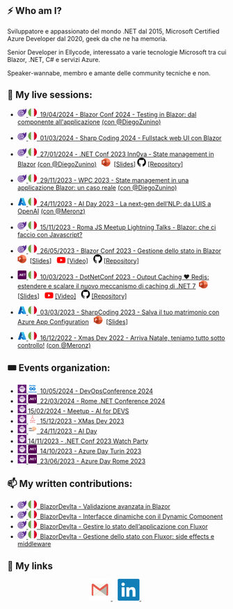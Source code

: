 ## ⚡ Who am I?

Sviluppatore e appassionato del mondo .NET dal 2015, Microsoft Certified Azure Developer dal 2020, geek da che ne ha memoria. 

Senior Developer in Ellycode, interessato a varie tecnologie Microsoft tra cui Blazor, .NET, C# e servizi Azure. 

Speaker-wannabe, membro e amante delle community tecniche e non.

## 💬 My live sessions:

- [<img width="20" src="https://raw.githubusercontent.com/fabio-sp/fabio-sp/main/images/blazor.png">&nbsp;<img width="20" src="https://raw.githubusercontent.com/fabio-sp/fabio-sp/main/images/ita_flag.png">&nbsp;&nbsp;19/04/2024 - Blazor Conf 2024 - Testing in Blazor: dal componente all'applicazione](https://blazorconf.it) [(con @DiegoZunino)](https://github.com/DiegoZunino) &nbsp;
- [<img width="20" src="https://raw.githubusercontent.com/fabio-sp/fabio-sp/main/images/blazor.png">&nbsp;<img width="20" src="https://raw.githubusercontent.com/fabio-sp/fabio-sp/main/images/ita_flag.png">&nbsp;&nbsp;01/03/2024 - Sharp Coding 2024 - Fullstack web UI con Blazor](https://conf.sharpcoding.it/program)
- [<img width="20" src="https://raw.githubusercontent.com/fabio-sp/fabio-sp/main/images/blazor.png">&nbsp;<img width="20" src="https://raw.githubusercontent.com/fabio-sp/fabio-sp/main/images/ita_flag.png">&nbsp;&nbsp;27/01/2024 - .NET Conf 2023 Inn0va - State management in Blazor](https://netconf2023.1nn0va.it/agenda.html) [(con @DiegoZunino)](https://github.com/DiegoZunino) &nbsp; <img width="20" src="https://raw.githubusercontent.com/fabio-sp/fabio-sp/main/images/powerpoint.png">&nbsp; [[Slides](https://github.com/fabio-sp/StateManagement.Demo/blob/master/NetConf2023_1nn0va_StateManagementBlazor.pdf)] <img width="20" src="https://raw.githubusercontent.com/fabio-sp/fabio-sp/main/images/github.svg"> [[Repository]](https://github.com/fabio-sp/StateManagement.Demo)

- [<img width="20" src="https://raw.githubusercontent.com/fabio-sp/fabio-sp/main/images/blazor.png">&nbsp;<img width="20" src="https://raw.githubusercontent.com/fabio-sp/fabio-sp/main/images/ita_flag.png">&nbsp;&nbsp;29/11/2023 - WPC 2023 - State management in una applicazione Blazor: un caso reale](https://www.wpc.education/agenda) [(con @DiegoZunino)](https://github.com/DiegoZunino)
- [<img width="20" src="https://raw.githubusercontent.com/fabio-sp/fabio-sp/main/images/azure.png">&nbsp;<img width="20" src="https://raw.githubusercontent.com/fabio-sp/fabio-sp/main/images/ita_flag.png">&nbsp;&nbsp;24/11/2023 - AI Day 2023 - La next-gen dell’NLP: da LUIS a OpenAI](https://youtu.be/Zx10roym5lA?t=23064) [(con @Meronz)](https://github.com/meronz)
- [<img width="20" src="https://raw.githubusercontent.com/fabio-sp/fabio-sp/main/images/blazor.png">&nbsp;<img width="20" src="https://raw.githubusercontent.com/fabio-sp/fabio-sp/main/images/ita_flag.png">&nbsp;&nbsp;15/11/2023 - Roma JS Meetup Lightning Talks - Blazor: che ci faccio con Javascript?](https://www.linkedin.com/posts/romajs_lightning-talk-per-il-meetup-di-questo-mese-activity-7129810272914919424-enFe)
- [<img width="20" src="https://raw.githubusercontent.com/fabio-sp/fabio-sp/main/images/blazor.png">&nbsp;<img width="20" src="https://raw.githubusercontent.com/fabio-sp/fabio-sp/main/images/ita_flag.png">&nbsp;&nbsp;26/05/2023 - Blazor Conf 2023 - Gestione dello stato in Blazor](https://blazorconf.it/)&nbsp; <img width="20" src="https://raw.githubusercontent.com/fabio-sp/fabio-sp/main/images/powerpoint.png">&nbsp; [[Slides](https://github.com/fabio-sp/BlazorConf.StateManagement.Demo/blob/master/Deck_Blazor_State_Management.pptx)] &nbsp; <img width="20" src="https://raw.githubusercontent.com/fabio-sp/fabio-sp/main/images/youtube.png"> [[Video]](https://www.youtube.com/watch?v=s9bxO5fHDsc) &nbsp; <img width="20" src="https://raw.githubusercontent.com/fabio-sp/fabio-sp/main/images/github.svg"> [[Repository]](https://github.com/fabio-sp/BlazorConf.StateManagement.Demo)
- [<img width="20" src="https://raw.githubusercontent.com/fabio-sp/fabio-sp/main/images/dot-net.png">&nbsp;<img width="20" src="https://raw.githubusercontent.com/fabio-sp/fabio-sp/main/images/ita_flag.png">&nbsp;&nbsp;10/03/2023 - DotNetConf 2023 - Output Caching ❤️ Redis: estendere e scalare il nuovo meccanismo di caching di .NET 7](https://www.dotnetconf.it/)&nbsp; <img width="20" src="https://raw.githubusercontent.com/fabio-sp/fabio-sp/main/images/powerpoint.png">&nbsp; [[Slides](conferences/20230310_DotNetConf2023/Deck_Output_Caching_Loves_Redis.pptx)] &nbsp; <img width="20" src="https://raw.githubusercontent.com/fabio-sp/fabio-sp/main/images/youtube.png"> [[Video]](https://youtu.be/Mrk-TS2NCqs?t=27314) &nbsp; <img width="20" src="https://raw.githubusercontent.com/fabio-sp/fabio-sp/main/images/github.svg"> [[Repository]](https://github.com/fabio-sp/RedisOutputCacheDemo)
- [<img width="20" src="https://raw.githubusercontent.com/fabio-sp/fabio-sp/main/images/azure.png">&nbsp;<img width="20" src="https://raw.githubusercontent.com/fabio-sp/fabio-sp/main/images/ita_flag.png">&nbsp;&nbsp;03/03/2023 - SharpCoding 2023 - Salva il tuo matrimonio con Azure App Configuration](https://conf.sharpcoding.it/) &nbsp; <img width="20" src="https://raw.githubusercontent.com/fabio-sp/fabio-sp/main/images/powerpoint.png">&nbsp; [[Slides](conferences/20230303_SharpCoding2023/Deck_Azure_App_Configuration.pptx)]
- [<img width="20" src="https://raw.githubusercontent.com/fabio-sp/fabio-sp/main/images/azure.png">&nbsp;<img width="20" src="https://raw.githubusercontent.com/fabio-sp/fabio-sp/main/images/ita_flag.png">&nbsp;&nbsp;16/12/2022 - Xmas Dev 2022 - Arriva Natale, teniamo tutto sotto controllo!](https://youtu.be/U-elMombZo4?t=2484) [(con @Meronz)](https://github.com/meronz)

## 🎟️ Events organization:
- [<img width="20" src="https://raw.githubusercontent.com/fabio-sp/fabio-sp/main/images/dotnetcode.png">&nbsp;<img width="20" src="https://raw.githubusercontent.com/fabio-sp/fabio-sp/main/images/devopsconf.png">&nbsp;&nbsp;10/05/2024 - DevOpsConference 2024](https://devopsconf.dotnetdev.it)
- [<img width="20" src="https://raw.githubusercontent.com/fabio-sp/fabio-sp/main/images/dotnetcode.png">&nbsp;<img width="20" src="https://raw.githubusercontent.com/fabio-sp/fabio-sp/main/images/dotnetconf.png">&nbsp;&nbsp;22/03/2024 - Rome .NET Conference 2024](https://dotnetconf.it)
- [<img width="20" src="https://raw.githubusercontent.com/fabio-sp/fabio-sp/main/images/dotnetcode.png">&nbsp;15/02/2024 - Meetup - AI for DEVS](https://www.eventbrite.it/e/biglietti-meetup-ai-for-devs-from-intellisense-to-suggestions-with-github-copilot-810044634307?aff=oddtdtcreator)
- [<img width="20" src="https://raw.githubusercontent.com/fabio-sp/fabio-sp/main/images/dotnetcode.png">&nbsp;<img width="20" src="https://raw.githubusercontent.com/fabio-sp/fabio-sp/main/images/xmasdev.png">&nbsp;&nbsp;15/12/2023 - XMas Dev 2023](https://xmasdev.net/)
- [<img width="20" src="https://raw.githubusercontent.com/fabio-sp/fabio-sp/main/images/dotnetcode.png">&nbsp;<img width="20" src="https://raw.githubusercontent.com/fabio-sp/fabio-sp/main/images/aiday.png">&nbsp;&nbsp;24/11/2023 - AI Day](https://aiday.dotnetdev.it/)
- [<img width="20" src="https://raw.githubusercontent.com/fabio-sp/fabio-sp/main/images/dotnetcode.png">&nbsp;14/11/2023 - .NET Conf 2023 Watch Party](https://www.eventbrite.it/e/biglietti-net-conf-2023-watch-party-737857450497?aff=oddtdtcreator)
- [<img width="20" src="https://raw.githubusercontent.com/fabio-sp/fabio-sp/main/images/dotnetcode.png">&nbsp;<img width="20" src="https://raw.githubusercontent.com/fabio-sp/fabio-sp/main/images/dotnetconf.png">&nbsp;&nbsp;14/10/2023 - Azure Day Turin 2023](https://azureday.it/)
- [<img width="20" src="https://raw.githubusercontent.com/fabio-sp/fabio-sp/main/images/dotnetcode.png">&nbsp;<img width="20" src="https://raw.githubusercontent.com/fabio-sp/fabio-sp/main/images/dotnetconf.png">&nbsp;&nbsp;23/06/2023 - Azure Day Rome 2023](https://azureday.it/)

## 📫 My written contributions:

- [<img width="20" src="https://raw.githubusercontent.com/fabio-sp/fabio-sp/main/images/blazor.png">&nbsp;<img width="20" src="https://raw.githubusercontent.com/fabio-sp/fabio-sp/main/images/ita_flag.png">&nbsp;&nbsp;BlazorDevIta - Validazione avanzata in Blazor](https://blazordev.it/articoli/validazione-avanzata-in-blazor/)
- [<img width="20" src="https://raw.githubusercontent.com/fabio-sp/fabio-sp/main/images/blazor.png">&nbsp;<img width="20" src="https://raw.githubusercontent.com/fabio-sp/fabio-sp/main/images/ita_flag.png">&nbsp;&nbsp;BlazorDevIta - Interfacce dinamiche con il Dynamic Component](https://blazordev.it/articoli/interfacce-dinamiche-con-il-dynamic-component/)
- [<img width="20" src="https://raw.githubusercontent.com/fabio-sp/fabio-sp/main/images/blazor.png">&nbsp;<img width="20" src="https://raw.githubusercontent.com/fabio-sp/fabio-sp/main/images/ita_flag.png">&nbsp;&nbsp;BlazorDevIta - Gestire lo stato dell’applicazione con Fluxor](https://blazordev.it/articoli/gestire-lo-stato-dellapplicazione-con-fluxor/)
- [<img width="20" src="https://raw.githubusercontent.com/fabio-sp/fabio-sp/main/images/blazor.png">&nbsp;<img width="20" src="https://raw.githubusercontent.com/fabio-sp/fabio-sp/main/images/ita_flag.png">&nbsp;&nbsp;BlazorDevIta - Gestione dello stato con Fluxor: side effects e middleware](https://blazordev.it/articoli/gestione-dello-stato-con-fluxor-side-effects-e-middleware/)

## 🔗 My links
<p align="center">
    <a href="mailto:spaziani.fa@gmail.com">
        <img width="50" src="https://raw.githubusercontent.com/fabio-sp/fabio-sp/main/images/email.svg" >
    </a>&nbsp;&nbsp;
    <a href="https://www.linkedin.com/in/fabio-spaz/">
        <img width="50" src="https://raw.githubusercontent.com/fabio-sp/fabio-sp/main/images/linkedin.svg" >
    </a>&nbsp;&nbsp;
</p>
